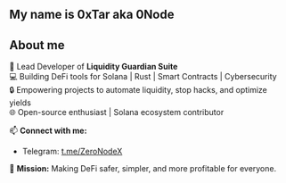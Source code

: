 ## My name is 0xTar aka 0Node

## About me
🚀 Lead Developer of **Liquidity Guardian Suite**  
💻 Building DeFi tools for Solana | Rust | Smart Contracts | Cybersecurity  
🔒 Empowering projects to automate liquidity, stop hacks, and optimize yields  
🌐 Open-source enthusiast | Solana ecosystem contributor 

📫 **Connect with me:**  
- Telegram: [t.me/ZeroNodeX](https://t.me/ZeroNodeX)

🎯 **Mission:** Making DeFi safer, simpler, and more profitable for everyone.
